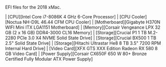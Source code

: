 EFI files for the 2018 xMac.

|          [CPU][Intel Core i7-8086K 4 GHz 6-Core Processor]
|   [CPU Cooler][Noctua NH-D9L 46.44 CFM CPU Cooler]
|  [Motherboard][Gigabyte H370N WIFI Mini ITX LGA1151 Motherboard]
|       [Memory][Corsair Vengeance LPX 32 GB (2 x 16 GB) DDR4-3000 CL16 Memory]
|      [Storage][Crucial P1 1 TB M.2-2280 PCIe 3.0 X4 NVME Solid State Drive]
|      [Storage][Crucial BX500 1 TB 2.5" Solid State Drive]
|      [Storage][Hitachi Ultrastar He8 8 TB 3.5" 7200 RPM Internal Hard Drive]
|   [Video Card][XFX GTS XXX Edition Radeon RX 580 8 GB Video Card]
| [Power Supply][Corsair CX650F 650 W 80+ Bronze Certified Fully Modular ATX Power Supply]
